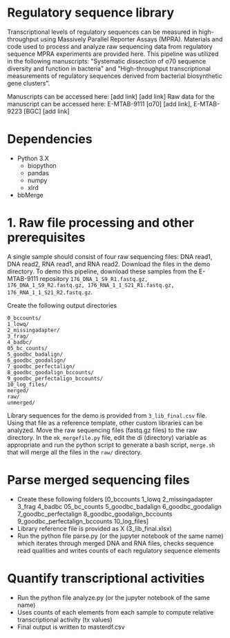 # Regulatory sequence library

Transcriptional levels of regulatory sequences can be measured in high-throughput using Massively Parallel Reporter Assays (MPRA). Materials and code used to process and analyze raw sequencing data from regulatory sequence MPRA experiments are provided here. This pipeline was utilized in the following manuscripts: "Systematic dissection of σ70 sequence diversity and function in bacteria" and "High-throughput transcriptional measurements of regulatory sequences derived from bacterial biosynthetic gene clusters".

Manuscripts can be accessed here: [add link] [add link] 
Raw data for the manuscript can be accessed here: E-MTAB-9111 [σ70] [add link], E-MTAB-9223 [BGC] [add link]


# Dependencies
- Python 3.X
    - biopython
    - pandas
    - numpy 
    - xlrd 
- bbMerge

# 1. Raw file processing and other prerequisites
A single sample should consist of four raw sequencing files: DNA read1, DNA read2, RNA read1, and RNA read2. Download the files in the demo directory. To demo this pipeline, download these samples from the E-MTAB-9111 repository `176_DNA_1_S9_R1.fastq.gz, 176_DNA_1_S9_R2.fastq.gz, 176_RNA_1_1_S21_R1.fastq.gz, 176_RNA_1_1_S21_R2.fastq.gz`.

Create the following output directories
```
0_bccounts/
1_lowq/
2_missingadapter/
3_frag/
4_badbc/
05_bc_counts/
5_goodbc_badalign/
6_goodbc_goodalign/
7_goodbc_perfectalign/
8_goodbc_goodalign_bccounts/
9_goodbc_perfectalign_bccounts/
10_log_files/
merged/
raw/
unmerged/
```

Library sequences for the demo is provided from `3_lib_final.csv` file. Using that file as a reference template, other custom libraries can be analyzed.
Move the raw sequencing files (fastq.gz files) to the raw directory. In the `mk_mergefile.py` file, edit the di (directory) variable as appropriate and run the python script to generate a bash script, `merge.sh` that will merge all the files in the `raw/` directory.  

# Parse merged sequencing files
- Create these following folders [0_bccounts
1_lowq
2_missingadapter
3_frag
4_badbc
05_bc_counts
5_goodbc_badalign
6_goodbc_goodalign
7_goodbc_perfectalign
8_goodbc_goodalign_bccounts
9_goodbc_perfectalign_bccounts
10_log_files]
- Library reference file is provided as X (3_lib_final.xlsx)
- Run the python file parse.py (or the jupyter notebook of the same name) which iterates through merged DNA and RNA files, checks sequence read qualities and writes counts of each regulatory sequence elements


# Quantify transcriptional activities
- Run the python file analyze.py (or the jupyter notebook of the same name)
- Uses counts of each elements from each sample to compute relative transcriptional activity (tx values) 
- Final output is written to masterdf.csv
